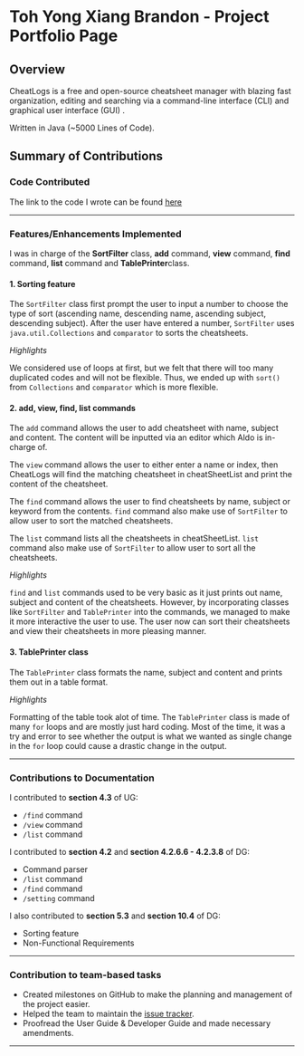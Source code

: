 # Toh Yong Xiang Brandon - Project Portfolio Page

## Overview
CheatLogs is a free and open-source cheatsheet manager with blazing fast organization, editing and searching via a command-line interface (CLI) and graphical user interface (GUI) . 

Written in Java (~5000 Lines of Code).

## Summary of Contributions
### Code Contributed

The link to the code I wrote can be found [here](https://nus-cs2113-ay2021s1.github.io/tp-dashboard/#breakdown=true&search=w11-3&sort=groupTitle&sortWithin=title&since=2020-09-27&timeframe=commit&mergegroup=&groupSelect=groupByRepos&checkedFileTypes=docs~functional-code~test-code~other&tabOpen=true&tabType=authorship&tabAuthor=brandontoh&tabRepo=AY2021S1-CS2113T-W11-3%2Ftp%5Bmaster%5D&authorshipIsMergeGroup=false&authorshipFileTypes=docs~functional-code~test-code)

---
### Features/Enhancements Implemented
I was in charge of the **SortFilter** class, **add** command, **view** command, **find** command, **list** command and **TablePrinter**class.

#### 1. Sorting feature
The `SortFilter` class first prompt the user to input a number to choose the type of sort (ascending name, descending name, ascending subject, descending subject). 
After the user have entered a number, `SortFilter` uses `java.util.Collections` and `comparator` to sorts the cheatsheets.

*Highlights*

We considered use of loops at first, but we felt that there will too many duplicated codes and will not be flexible. Thus, we ended up with `sort()` from `Collections` and `comparator` which is more flexible.

#### 2. add, view, find, list commands
The `add` command allows the user to add cheatsheet with name, subject and content. The content will be inputted via an editor which Aldo is in-charge of.

The `view` command allows the user to either enter a name or index, then CheatLogs will find the matching cheatsheet in cheatSheetList and print the content of the cheatsheet.

The `find` command allows the user to find cheatsheets by name, subject or keyword from the contents. `find` command also make use of `SortFilter` to allow user to sort the matched cheatsheets.

The `list` command lists all the cheatsheets in cheatSheetList. `list` command also make use of `SortFilter` to allow user to sort all the cheatsheets.

*Highlights*

`find` and `list` commands used to be very basic as it just prints out name, subject and content of the cheatsheets. However, by incorporating classes like `SortFilter` and `TablePrinter` into the commands, we managed to make it more interactive the user to use. The user now can sort their cheatsheets and view their cheatsheets in more pleasing manner.

#### 3. TablePrinter class 
The `TablePrinter` class formats the name, subject and content and prints them out in a table format.

*Highlights*

Formatting of the table took alot of time. The `TablePrinter` class is made of many `for` loops and are mostly just hard coding. Most of the time, it was a try and error to see whether the output is what we wanted as single change in the `for` loop could cause a drastic change in the output.

---
### Contributions to Documentation
I contributed to **section 4.3** of UG: 
- `/find` command
- `/view` command
- `/list` command

I contributed to **section 4.2** and **section 4.2.6.6 - 4.2.3.8** of DG: 
- Command parser
- `/list` command
- `/find` command
- `/setting` command

I also contributed to **section 5.3** and **section 10.4** of DG:
- Sorting feature
- Non-Functional Requirements

---
### Contribution to team-based tasks
- Created milestones on GitHub to make the planning and management of the project easier.
- Helped the team to maintain the [issue tracker](https://github.com/AY2021S1-CS2113T-W11-3/tp/issues?q=is%3Aissue+author%3Abrandontoh).
- Proofread the User Guide & Developer Guide and made necessary amendments.

---
